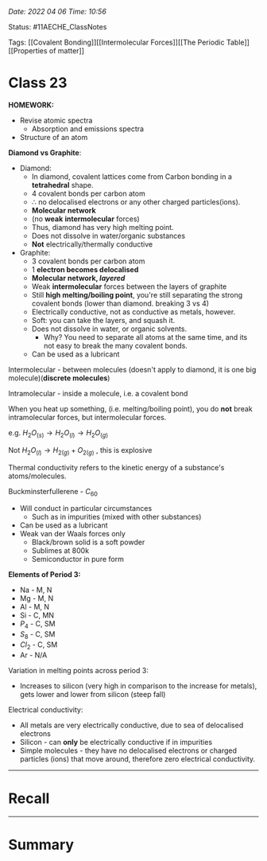 *Date: 2022 04 06 Time: 10:56*


Status: #11AECHE_ClassNotes

Tags: [[Covalent Bonding]][[Intermolecular Forces]][[The Periodic Table]][[Properties of matter]]


# Class 23

**HOMEWORK:**
* Revise atomic spectra
	* Absorption and emissions spectra
* Structure of an atom

**Diamond vs Graphite**:
* Diamond:
	* In diamond, covalent lattices come from Carbon bonding in a **tetrahedral** shape.
	* 4 covalent bonds per carbon atom
	* $\therefore$  no delocalised electrons or any other charged particles(ions). 
	* **Molecular network**
	* (no **weak** **intermolecular** forces)
	* Thus, diamond has very high melting point.
	* Does not dissolve in water/organic substances
	* **Not** electrically/thermally conductive
* Graphite:
	* 3 covalent bonds per carbon atom
	* 1 **electron becomes delocalised**
	* **Molecular network, *layered***
	* Weak **intermolecular** forces between the layers of graphite
	* Still **high melting/boiling point**, you're still separating the strong covalent bonds (lower than diamond. breaking 3 vs 4)
	* Electrically conductive, not as conductive as metals, however.
	* Soft: you can take the layers, and squash it.
	* Does not dissolve in water, or organic solvents.
		* Why? You need to separate all atoms at the same time, and its not easy to break the many covalent bonds.
	* Can be used as a lubricant


Intermolecular - between molecules (doesn't apply to diamond, it is one big molecule)(**discrete molecules**)

Intramolecular - inside a molecule, i.e. a covalent bond

When you heat up something, (i.e. melting/boiling point), you do **not** break intramolecular forces, but intermolecular forces.

e.g. $H_2O_{(s)} \rightarrow H_2O_{(l)} \rightarrow H_2O_{(g)}$

Not $H_2O_{(l)} \rightarrow H_{2(g)} + O_{2(g)}$ , this is explosive


Thermal conductivity refers to the kinetic energy of a substance's atoms/molecules.


Buckminsterfullerene - $C_{60}$

* Will conduct in particular circumstances
	* Such as in impurities (mixed with other substances)
* Can be used as a lubricant
* Weak van der Waals forces only
	* Black/brown solid is a soft powder
	* Sublimes at 800k 
	* Semiconductor in pure form

**Elements of Period 3:**

* Na - M, N
* Mg - M, N
* Al - M, N
* Si - C, MN
* $P_4$ - C, SM
* $S_8$ - C, SM
* $Cl_2$ - C, SM
* Ar - N/A

Variation in melting points across period 3:
* Increases to silicon (very high in comparison to the increase for metals), gets lower and lower from silicon (steep fall)

Electrical conductivity:
* All metals are very electrically conductive, due to sea of delocalised electrons
* Silicon - can **only** be electrically conductive if in impurities
* Simple molecules - they have no delocalised electrons or charged particles (ions) that move around, therefore zero electrical conductivity.



---
# Recall







---
# Summary


